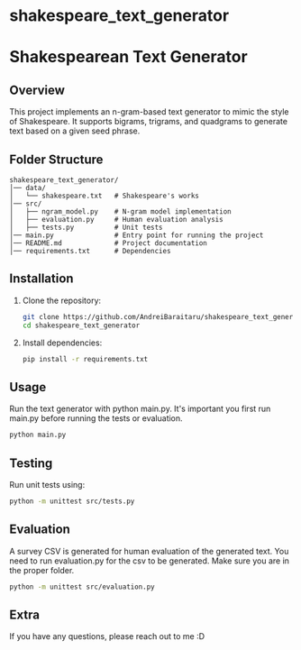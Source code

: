 # shakespeare_text_generator

# Shakespearean Text Generator

## Overview
This project implements an n-gram-based text generator to mimic the style of Shakespeare. It supports bigrams, trigrams, and quadgrams to generate text based on a given seed phrase.

## Folder Structure
```
shakespeare_text_generator/
│── data/
│   └── shakespeare.txt   # Shakespeare's works
│── src/
│   ├── ngram_model.py    # N-gram model implementation
│   ├── evaluation.py     # Human evaluation analysis
│   ├── tests.py          # Unit tests
│── main.py               # Entry point for running the project
│── README.md             # Project documentation
│── requirements.txt      # Dependencies
```

## Installation
1. Clone the repository:
   ```sh
   git clone https://github.com/AndreiBaraitaru/shakespeare_text_generator.git
   cd shakespeare_text_generator
   ```
2. Install dependencies:
   ```sh
   pip install -r requirements.txt
   ```

## Usage
Run the text generator with python main.py. It's important you first run main.py before running the tests or evaluation.
```sh
python main.py
```

## Testing
Run unit tests using:
```sh
python -m unittest src/tests.py
```

## Evaluation
A survey CSV is generated for human evaluation of the generated text. You need to run evaluation.py for the csv to be generated. Make sure you are in the proper folder.
```sh
python -m unittest src/evaluation.py
```

## Extra
If you have any questions, please reach out to me :D